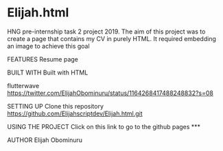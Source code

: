 # Elijah.html
HNG pre-internship task 2 project 2019.
The aim of this project was to create a page that contains my CV in purely HTML. It required embedding an image to achieve this goal

FEATURES
Resume page

BUILT WITH
Built with HTML 

flutterwave https://twitter.com/ElijahObominuru/status/1164268417488248832?s=08

SETTING UP
Clone this repository https://github.com/Elijahscriptdev/Elijah.html.git

USING THE PROJECT
Click on this link to go to the github pages ***

AUTHOR
Elijah Obominuru
